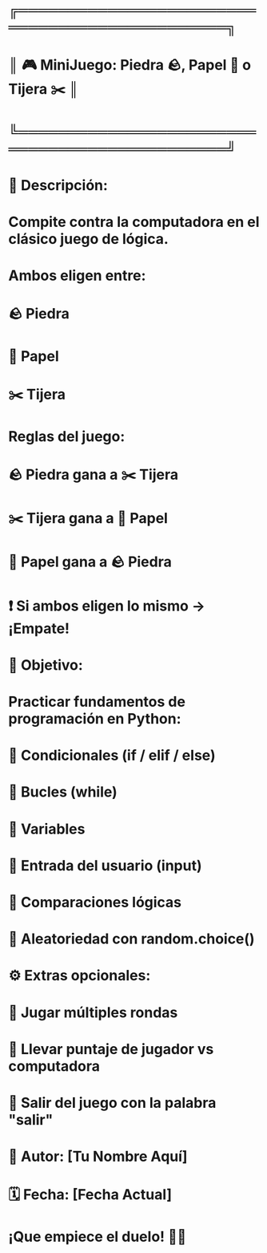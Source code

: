 # ╔══════════════════════════════════════════════╗
# ║ 🎮  MiniJuego: Piedra 🪨, Papel 📄 o Tijera ✂️   ║
# ╚══════════════════════════════════════════════╝

# 📌 Descripción:
# Compite contra la computadora en el clásico juego de lógica.
# Ambos eligen entre:
#   🪨 Piedra
#   📄 Papel
#   ✂️ Tijera
#
# Reglas del juego:
#   🪨 Piedra gana a ✂️ Tijera
#   ✂️ Tijera gana a 📄 Papel
#   📄 Papel gana a 🪨 Piedra
#   ❗ Si ambos eligen lo mismo → ¡Empate!

# 🎯 Objetivo:
# Practicar fundamentos de programación en Python:
#   🔹 Condicionales (if / elif / else)
#   🔹 Bucles (while)
#   🔹 Variables
#   🔹 Entrada del usuario (input)
#   🔹 Comparaciones lógicas
#   🔹 Aleatoriedad con random.choice()

# ⚙️ Extras opcionales:
#   🔁 Jugar múltiples rondas
#   🧮 Llevar puntaje de jugador vs computadora
#   🚪 Salir del juego con la palabra "salir"

# 👤 Autor: [Tu Nombre Aquí]
# 🗓️  Fecha: [Fecha Actual]

# ¡Que empiece el duelo! 🤜🤛